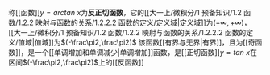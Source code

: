 称[[函数]]$y=arctan\ x$为**反正切函数**，它的[[大一上/微积分/1 预备知识/1.2 函数/1.2.2 映射与函数的关系/1.2.2.2 函数的定义/定义域|定义域]]为$(-\infty,+\infty)$，[[大一上/微积分/1 预备知识/1.2 函数/1.2.2 映射与函数的关系/1.2.2.2 函数的定义/值域|值域]]为$(-\frac\pi2,\frac\pi2)$
该函数[[有界与无界|有界]]，且为[[奇函数]]，是一个[[单调增加和单调减少|单调增加]]函数，是[[正切函数]]$y=tan\ x$在区间$(-\frac\pi2,\frac\pi2)$上的[[反函数]]